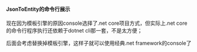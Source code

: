 ﻿#### JsonToEntity的命令行展示

现在因为模板引擎的原因console选择了.net core项目方式，但实际上.net core的命令行程序执行还依赖于dotnet cli那一套，不是太方便；

后面会考虑替换掉模板引擎，这样子就可以使用经典.net framework的console了
